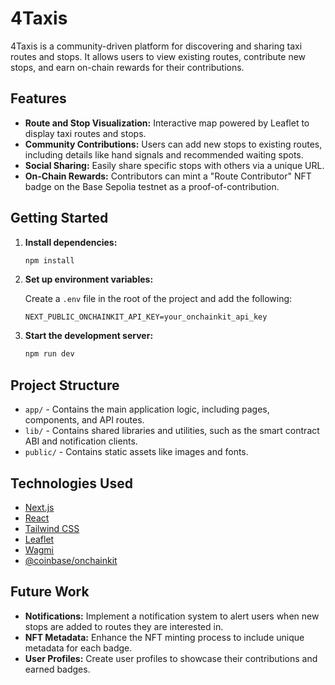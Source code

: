 # 4Taxis

4Taxis is a community-driven platform for discovering and sharing taxi routes and stops. It allows users to view existing routes, contribute new stops, and earn on-chain rewards for their contributions.

## Features

- **Route and Stop Visualization:** Interactive map powered by Leaflet to display taxi routes and stops.
- **Community Contributions:** Users can add new stops to existing routes, including details like hand signals and recommended waiting spots.
- **Social Sharing:** Easily share specific stops with others via a unique URL.
- **On-Chain Rewards:** Contributors can mint a "Route Contributor" NFT badge on the Base Sepolia testnet as a proof-of-contribution.

## Getting Started

1. **Install dependencies:**
   ```bash
   npm install
   ```

2. **Set up environment variables:**

   Create a `.env` file in the root of the project and add the following:

   ```
   NEXT_PUBLIC_ONCHAINKIT_API_KEY=your_onchainkit_api_key
   ```

3. **Start the development server:**
   ```bash
   npm run dev
   ```

## Project Structure

- `app/` - Contains the main application logic, including pages, components, and API routes.
- `lib/` - Contains shared libraries and utilities, such as the smart contract ABI and notification clients.
- `public/` - Contains static assets like images and fonts.

## Technologies Used

- [Next.js](https://nextjs.org)
- [React](https://react.dev)
- [Tailwind CSS](https://tailwindcss.com)
- [Leaflet](https://leafletjs.com)
- [Wagmi](https://wagmi.sh)
- [@coinbase/onchainkit](https://github.com/coinbase/onchainkit)

## Future Work

- **Notifications:** Implement a notification system to alert users when new stops are added to routes they are interested in.
- **NFT Metadata:** Enhance the NFT minting process to include unique metadata for each badge.
- **User Profiles:** Create user profiles to showcase their contributions and earned badges.